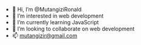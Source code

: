 - 👋 Hi, I’m @MutangiziRonald
- 👀 I’m interested in web development
- 🌱 I’m currently learning JavaScript
- 💞️ I’m looking to collaborate on web development
- 📫 mutangizir@gmail.com

<!---
MutangiziRonald/MutangiziRonald is a ✨ special ✨ repository because its `README.md` (this file) appears on your GitHub profile.
You can click the Preview link to take a look at your changes.
--->
